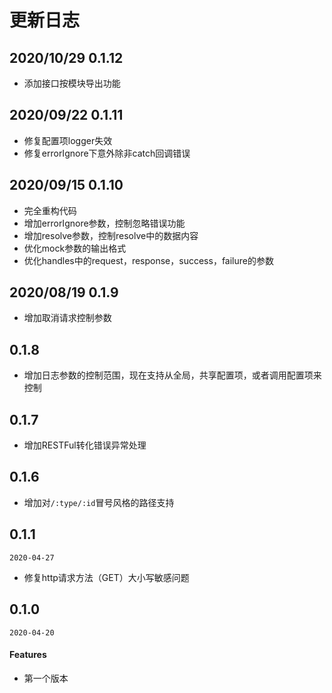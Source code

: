 # 更新日志

## 2020/10/29 0.1.12

- 添加接口按模块导出功能

## 2020/09/22 0.1.11

- 修复配置项logger失效
- 修复errorIgnore下意外除非catch回调错误

## 2020/09/15 0.1.10

- 完全重构代码
- 增加errorIgnore参数，控制忽略错误功能
- 增加resolve参数，控制resolve中的数据内容
- 优化mock参数的输出格式
- 优化handles中的request，response，success，failure的参数


## 2020/08/19 0.1.9

- 增加取消请求控制参数

## 0.1.8

- 增加日志参数的控制范围，现在支持从全局，共享配置项，或者调用配置项来控制

## 0.1.7

- 增加RESTFul转化错误异常处理

## 0.1.6

- 增加对`/:type/:id`冒号风格的路径支持

## 0.1.1

`2020-04-27`

- 修复http请求方法（GET）大小写敏感问题



## 0.1.0

`2020-04-20`

#### Features

- 第一个版本
